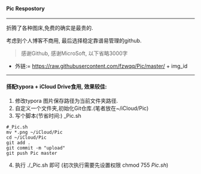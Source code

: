 #### Pic Respostory

---

折腾了各种图床,免费的确实是最贵的. 

考虑到个人博客不商用, 最后选择稳定靠谱易管理的github.

> 感谢Github, 感谢MicroSoft, 以下省略3000字

* 外链:= https://raw.githubusercontent.com/fzwqq/Pic/master/ + img_id

---

#### 搭配typora + iCloud Drive食用, 效果较佳:

1. 修改typora 图片保存路径为当前文件夹路径.
2. 自定义一个文件夹,初始化Git仓库.(笔者放在~/iCloud/Pic) 
3. 写个脚本(节省时间:) _Pic.sh

```shell
#_Pic.sh 
mv *.png ~/iCloud/Pic
cd ~/iCloud/Pic
git add .
git commit -m "upload"
git push Pic master
```

4. 执行 ./_Pic.sh 即可 (初次执行需要先设置权限 chmod 755 _Pic.sh_)